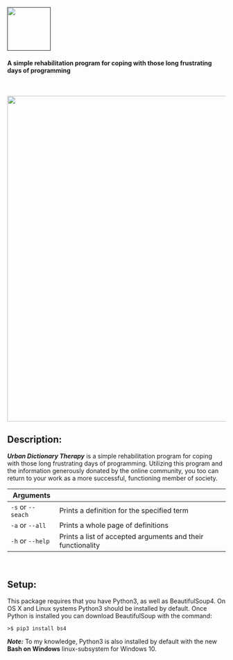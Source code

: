 [<img src="https://cloud.githubusercontent.com/assets/16360374/25799898/d2fe937e-339b-11e7-81a5-b70a54b580d9.png" height="100"/>]()  
------  
#### A simple rehabilitation program for coping with those long frustrating days of programming  

<br>
<p align="center">
  <img src="https://cloud.githubusercontent.com/assets/16360374/25801646/60724f50-33a3-11e7-8b61-cb2063aeb95b.png" width="750"/>
</p>  

## Description:  
***Urban Dictionary Therapy*** is a simple rehabilitation program for coping with those long frustrating days of programming. Utilizing this program and the information generously donated by the online community, you too can return to your work as a more successful, functioning member of society.


| Arguments          |                                                             |
|---------------|-------------------------------------------------------------|
| ```-s``` or ```--seach``` |          Prints a definition for the specified term         |
|  ```-a``` or ```--all```  |              Prints a whole page of definitions             |
|  ```-h``` or ```--help``` | Prints a list of accepted arguments and their functionality |
<br>

## Setup:
This package requires that you have Python3, as well as BeautifulSoup4. On OS X and Linux systems Python3 should be installed by default. Once Python is installed you can download BeautifulSoup with the command:  
```
>$ pip3 install bs4
```
***Note:*** To my knowledge, Python3 is also installed by default with the new **Bash on Windows** linux-subsystem for Windows 10.
